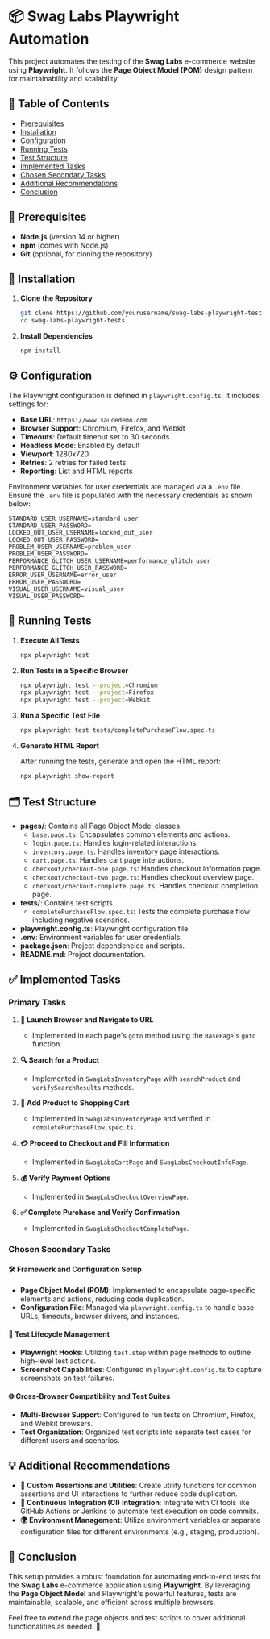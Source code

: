 # 📦 Swag Labs Playwright Automation

This project automates the testing of the **Swag Labs** e-commerce website using **Playwright**. It follows the **Page Object Model (POM)** design pattern for maintainability and scalability.

## 📑 Table of Contents

- [Prerequisites](#prerequisites)
- [Installation](#installation)
- [Configuration](#configuration)
- [Running Tests](#running-tests)
- [Test Structure](#test-structure)
- [Implemented Tasks](#implemented-tasks)
- [Chosen Secondary Tasks](#chosen-secondary-tasks)
- [Additional Recommendations](#additional-recommendations)
- [Conclusion](#conclusion)

## 🔧 Prerequisites

- **Node.js** (version 14 or higher)
- **npm** (comes with Node.js)
- **Git** (optional, for cloning the repository)

## 🚀 Installation

1. **Clone the Repository**

    ```bash
    git clone https://github.com/yourusername/swag-labs-playwright-tests.git
    cd swag-labs-playwright-tests
    ```

2. **Install Dependencies**

    ```bash
    npm install
    ```

## ⚙️ Configuration

The Playwright configuration is defined in `playwright.config.ts`. It includes settings for:

- **Base URL**: `https://www.saucedemo.com`
- **Browser Support**: Chromium, Firefox, and Webkit
- **Timeouts**: Default timeout set to 30 seconds
- **Headless Mode**: Enabled by default
- **Viewport**: 1280x720
- **Retries**: 2 retries for failed tests
- **Reporting**: List and HTML reports

Environment variables for user credentials are managed via a `.env` file. Ensure the `.env` file is populated with the necessary credentials as shown below:


 ```
 STANDARD_USER_USERNAME=standard_user
 STANDARD_USER_PASSWORD=
 LOCKED_OUT_USER_USERNAME=locked_out_user
 LOCKED_OUT_USER_PASSWORD=
 PROBLEM_USER_USERNAME=problem_user
 PROBLEM_USER_PASSWORD=
 PERFORMANCE_GLITCH_USER_USERNAME=performance_glitch_user
 PERFORMANCE_GLITCH_USER_PASSWORD=
 ERROR_USER_USERNAME=error_user
 ERROR_USER_PASSWORD=
 VISUAL_USER_USERNAME=visual_user
 VISUAL_USER_PASSWORD=
 ```

 
## 🏃 Running Tests

1. **Execute All Tests**

    ```bash
    npx playwright test
    ```

2. **Run Tests in a Specific Browser**

    ```bash
    npx playwright test --project=Chromium
    npx playwright test --project=Firefox
    npx playwright test --project=Webkit
    ```

3. **Run a Specific Test File**

    ```bash
    npx playwright test tests/completePurchaseFlow.spec.ts
    ```

4. **Generate HTML Report**

    After running the tests, generate and open the HTML report:

    ```bash
    npx playwright show-report
    ```

## 🗂️ Test Structure

- **pages/**: Contains all Page Object Model classes.
  - `base.page.ts`: Encapsulates common elements and actions.
  - `login.page.ts`: Handles login-related interactions.
  - `inventory.page.ts`: Handles inventory page interactions.
  - `cart.page.ts`: Handles cart page interactions.
  - `checkout/checkout-one.page.ts`: Handles checkout information page.
  - `checkout/checkout-two.page.ts`: Handles checkout overview page.
  - `checkout/checkout-complete.page.ts`: Handles checkout completion page.
- **tests/**: Contains test scripts.
  - `completePurchaseFlow.spec.ts`: Tests the complete purchase flow including negative scenarios.
- **playwright.config.ts**: Playwright configuration file.
- **.env**: Environment variables for user credentials.
- **package.json**: Project dependencies and scripts.
- **README.md**: Project documentation.

## ✅ Implemented Tasks

### Primary Tasks

1. **🚀 Launch Browser and Navigate to URL**
   - Implemented in each page's `goto` method using the `BasePage`'s `goto` function.

2. **🔍 Search for a Product**
   - Implemented in `SwagLabsInventoryPage` with `searchProduct` and `verifySearchResults` methods.

3. **🛒 Add Product to Shopping Cart**
   - Implemented in `SwagLabsInventoryPage` and verified in `completePurchaseFlow.spec.ts`.

4. **💳 Proceed to Checkout and Fill Information**
   - Implemented in `SwagLabsCartPage` and `SwagLabsCheckoutInfoPage`.

5. **💰 Verify Payment Options**
   - Implemented in `SwagLabsCheckoutOverviewPage`.

6. **✅ Complete Purchase and Verify Confirmation**
   - Implemented in `SwagLabsCheckoutCompletePage`.

### Chosen Secondary Tasks

#### 🛠️ Framework and Configuration Setup

- **Page Object Model (POM)**: Implemented to encapsulate page-specific elements and actions, reducing code duplication.
- **Configuration File**: Managed via `playwright.config.ts` to handle base URLs, timeouts, browser drivers, and instances.

#### 🔄 Test Lifecycle Management

- **Playwright Hooks**: Utilizing `test.step` within page methods to outline high-level test actions.
- **Screenshot Capabilities**: Configured in `playwright.config.ts` to capture screenshots on test failures.

#### 🌐 Cross-Browser Compatibility and Test Suites

- **Multi-Browser Support**: Configured to run tests on Chromium, Firefox, and Webkit browsers.
- **Test Organization**: Organized test scripts into separate test cases for different users and scenarios.

## 💡 Additional Recommendations

- **🔧 Custom Assertions and Utilities**: Create utility functions for common assertions and UI interactions to further reduce code duplication.
- **🤖 Continuous Integration (CI) Integration**: Integrate with CI tools like GitHub Actions or Jenkins to automate test execution on code commits.
- **🌍 Environment Management**: Utilize environment variables or separate configuration files for different environments (e.g., staging, production).

## 📝 Conclusion

This setup provides a robust foundation for automating end-to-end tests for the **Swag Labs** e-commerce application using **Playwright**. By leveraging the **Page Object Model** and Playwright's powerful features, tests are maintainable, scalable, and efficient across multiple browsers.

Feel free to extend the page objects and test scripts to cover additional functionalities as needed. 🚀